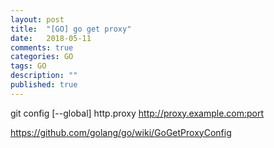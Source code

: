 ```yaml
---
layout: post
title:  "[GO] go get proxy"
date:   2018-05-11
comments: true
categories: GO
tags: GO
description: ""
published: true
---
```


git config [--global] http.proxy http://proxy.example.com:port

https://github.com/golang/go/wiki/GoGetProxyConfig
